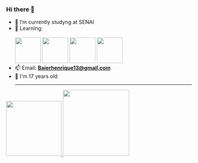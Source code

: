 ### Hi there 👋
- 🔭 I’m currently studyng at SENAI
- 🌱 Learning:
  <br><br>
  <img style="width: 70px" src="https://cdn.jsdelivr.net/gh/devicons/devicon/icons/css3/css3-original-wordmark.svg"/> <img style="width: 70px" src="https://cdn.jsdelivr.net/gh/devicons/devicon/icons/html5/html5-original-wordmark.svg"/> <img style="width: 70px" src="https://cdn.jsdelivr.net/gh/devicons/devicon/icons/javascript/javascript-original.svg"/> <img style="width: 70px" src="https://cdn.jsdelivr.net/gh/devicons/devicon/icons/python/python-original.svg"/>
- 📫 Email: **Baierhenrique13@gmail.com**
- 👨 I'm 17 years old
  <hr>
  <div>
<a href="https://github.com/ArthurR17">
<img loading="lazy" height="150em" src="https://github-readme-stats.vercel.app/api/top-langs/?username=BaierRP017&layout=compact&langs_count=4&theme=dracula"/>
<img loading="lazy" height="180em" src="https://github-readme-stats.vercel.app/api?username=BaierRP017&show_icons=true&theme=dracula&include_all_commits=true&count_private=true"/>
</div>
